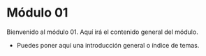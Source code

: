 # Módulo 01

Bienvenido al módulo 01. Aquí irá el contenido general del módulo.

- Puedes poner aquí una introducción general o índice de temas.
